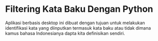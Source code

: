 # Filtering Kata Baku Dengan Python

Aplikasi berbasis desktop ini dibuat dengan tujuan untuk melakukan identifikasi kata yang diinputkan termasuk kata baku atau tidak dimana kamus bahasa Indonesianya dapta kita definisikan sendiri. 
